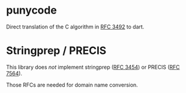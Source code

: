 # punycode

Direct translation of the C algorithm in [RFC 3492](https://www.ietf.org/rfc/rfc3492.txt) to dart.


# Stringprep / PRECIS

This library does *not* implement stringprep ([RFC 3454](https://tools.ietf.org/html/rfc3454)) or PRECIS ([RFC 7564](https://tools.ietf.org/html/rfc7564)).

Those RFCs are needed for domain name conversion.